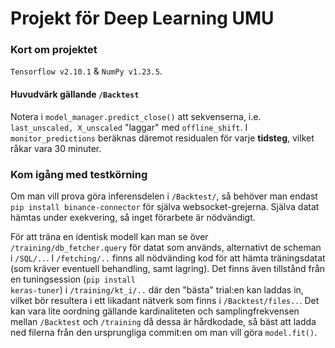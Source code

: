 # Projekt för Deep Learning UMU
### Kort om projektet
<code>Tensorflow v2.10.1</code> & <code>NumPy v1.23.5</code>.

#### Huvudvärk gällande <code>/Backtest</code>
Notera i <code>model_manager.predict_close()</code> att sekvenserna, i.e. <code>last_unscaled, X_unscaled</code> "laggar" med <code>offline_shift</code>.
I <code>monitor_predictions</code> beräknas däremot residualen för varje <b>tidsteg</b>, vilket råkar vara 30 minuter. 

### Kom igång med testkörning

Om man vill prova göra inferensdelen i <code>/Backtest/</code>,
så behöver man endast <code>pip install binance-connector</code>
för själva websocket-grejerna. Själva datat hämtas under exekvering, så inget förarbete är nödvändigt.


För att träna en identisk modell kan man se över <code>/training/db_fetcher.query</code> för datat som används, alternativt de scheman i <code>/SQL/..</code>.
I <code>/fetching/..</code> finns all nödvänding kod för att hämta träningsdatat (som kräver eventuell behandling, samt lagring). Det finns även tillstånd från en tuningsession
(<code>pip install keras-tuner</code>) i <code>/training/kt_i/..</code> där den "bästa" trial:en kan laddas in, vilket bör resultera i ett likadant nätverk som finns i <code>/Backtest/files..</code>.
Det kan vara lite oordning gällande kardinaliteten och samplingfrekvensen mellan <code>/Backtest</code> och <code>/training</code> då dessa är hårdkodade, så bäst att ladda ned filerna från den ursprungliga commit:en om man vill göra <code>model.fit()</code>. 

